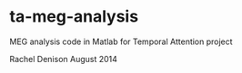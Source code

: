 ta-meg-analysis
===============
MEG analysis code in Matlab for Temporal Attention project

Rachel Denison
August 2014
